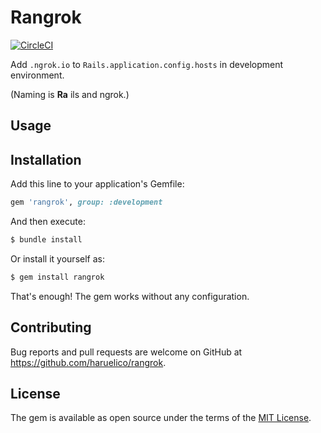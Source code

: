# Rangrok
[![CircleCI](https://circleci.com/gh/haruelico/rangrok/tree/master.svg?style=svg)](https://circleci.com/gh/haruelico/rangrok/tree/master)

Add `.ngrok.io` to `Rails.application.config.hosts` in development environment.

(Naming is __Ra__ ils and ngrok.)

## Usage
## Installation
Add this line to your application's Gemfile:

```ruby
gem 'rangrok', group: :development
```

And then execute:
```bash
$ bundle install
```

Or install it yourself as:
```bash
$ gem install rangrok
```

That's enough! The gem works without any configuration.

## Contributing
Bug reports and pull requests are welcome on GitHub at https://github.com/haruelico/rangrok.

## License
The gem is available as open source under the terms of the [MIT License](https://opensource.org/licenses/MIT).
